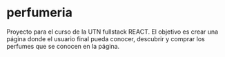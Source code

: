 # perfumeria
Proyecto para el curso de la UTN fullstack REACT. El objetivo es crear una página donde el usuario final pueda conocer, descubrir y comprar los perfumes que se conocen en la página.
